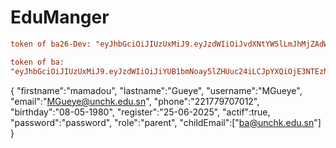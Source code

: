 # EduManger


```ini
token of ba26-Dev: "eyJhbGciOiJIUzUxMiJ9.eyJzdWIiOiJvdXNtYW5lLmJhMjZAdW5jaGsxLmVkdS5zbiIsImlhdCI6MTc1MTI4ODgwOCwiZXhwIjoxNzUxMzc1MjA4fQ.nMxuZBTwTSIZOdQ7PApm8ZjCQ2v1fMY5bOC2GHtPl1g0SErWXybJdsqw3wtHSAk1RcXTQLtjYwquHbWA_Mgm_Q"

token of ba:
"eyJhbGciOiJIUzUxMiJ9.eyJzdWIiOiJiYUB1bmNoay5lZHUuc24iLCJpYXQiOjE3NTEzNzg3NDAsImV4cCI6MTc1MTQ2NTE0MH0.3tE02E36dGsKpsb3I0U18w-uCnGSiS8aN_HGW3ZTbsQzKwK6dc8pS0Qhicdq-Z2zN8vhjzqycGoGRiBUMBOHcw"
```

{
    "firstname":"mamadou",
    "lastname":"Gueye",
    "username":"MGueye",
    "email":"MGueye@unchk.edu.sn",
    "phone":"221779707012",
    "birthday":"08-05-1980",
    "register":"25-06-2025",
    "actif":true,
    "password":"password",
    "role":"parent",
    "childEmail":["ba@unchk.edu.sn"]
}